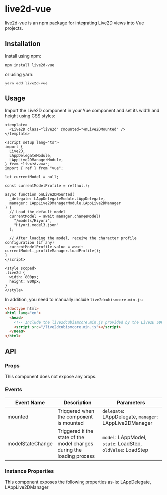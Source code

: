 # live2d-vue

live2d-vue is an npm package for integrating Live2D views into Vue projects.

## Installation

Install using npm:

```shell
npm install live2d-vue
```

or using yarn:

```shell
yarn add live2d-vue
```

## Usage

Import the Live2D component in your Vue component and set its width and height using CSS styles:

```vue
<template>
  <Live2D class="live2d" @mounted="onLive2DMounted" />
</template>

<script setup lang="ts">
import {
  Live2D,
  LAppDelegateModule,
  LAppLive2DManagerModule,
} from "live2d-vue";
import { ref } from "vue";

let currentModel = null;

const currentModelProfile = ref(null);

async function onLive2DMounted(
  _delegate: LAppDelegateModule.LAppDelegate,
  manager: LAppLive2DManagerModule.LAppLive2DManager
) {
  // Load the default model
  currentModel = await manager.changeModel(
    "/models/Hiyori",
    "Hiyori.model3.json"
  );

  // After loading the model, receive the character profile configuration (if any)
  currentModelProfile.value = await currentModel._profileManager.loadProfile();
}
</script>

<style scoped>
.live2d {
  width: 800px;
  height: 800px;
}
</style>
```

In addition, you need to manually include `live2dcubismcore.min.js`:

```html
<!doctype html>
<html lang="en">
  <head>
    <!-- Include the live2dcubismcore.min.js provided by the Live2D SDK in your website's HTML page -->
    <script src="/live2dcubismcore.min.js"></script>
  </head>
</html>
```

## API

### Props

This component does not expose any props.

### Events

| Event Name       | Description                                                            | Parameters                                                  |
| ---------------- | ---------------------------------------------------------------------- | ----------------------------------------------------------- |
| mounted          | Triggered when the component is mounted                                | `delegate`: LAppDelegate, `manager`: LAppLive2DManager      |
| modelStateChange | Triggered if the state of the model changes during the loading process | `model`: LAppModel, `state`: LoadStep, `oldValue`: LoadStep |

### Instance Properties

This component exposes the following properties as-is: LAppDelegate, LAppLive2DManager
